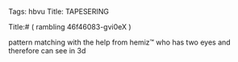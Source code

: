 Tags: hbvu
Title: TAPESERING
  
Title:# ( rambling 46f46083-gvi0eX )  
  
pattern matching with the help from hemiz™ who has two eyes and therefore can see in 3d  
